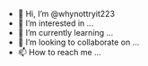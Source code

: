 - 👋 Hi, I’m @whynottryit223
- 👀 I’m interested in ...
- 🌱 I’m currently learning ...
- 💞️ I’m looking to collaborate on ...
- 📫 How to reach me ...

<!---
whynottryit223/whynottryit223 is a ✨ special ✨ repository because its `README.md` (this file) appears on your GitHub profile.
You can click the Preview link to take a look at your changes.
